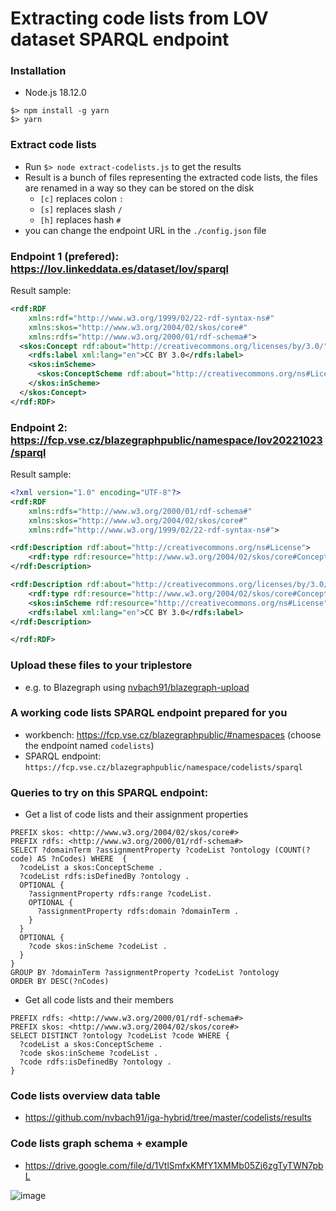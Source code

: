 # Extracting code lists from LOV dataset SPARQL endpoint

### Installation
- Node.js 18.12.0
```
$> npm install -g yarn
$> yarn
```

### Extract code lists
- Run `$> node extract-codelists.js` to get the results
- Result is a bunch of files representing the extracted code lists, the files are renamed in a way so they can be stored on the disk
  - `[c]` replaces colon `:`
  - `[s]` replaces slash `/`
  - `[h]` replaces hash `#`
- you can change the endpoint URL in the `./config.json` file

### Endpoint 1 (prefered): https://lov.linkeddata.es/dataset/lov/sparql
Result sample:
```xml
<rdf:RDF
    xmlns:rdf="http://www.w3.org/1999/02/22-rdf-syntax-ns#"
    xmlns:skos="http://www.w3.org/2004/02/skos/core#"
    xmlns:rdfs="http://www.w3.org/2000/01/rdf-schema#">
  <skos:Concept rdf:about="http://creativecommons.org/licenses/by/3.0/">
    <rdfs:label xml:lang="en">CC BY 3.0</rdfs:label>
    <skos:inScheme>
      <skos:ConceptScheme rdf:about="http://creativecommons.org/ns#License"/>
    </skos:inScheme>
  </skos:Concept>
</rdf:RDF>
```


### Endpoint 2: https://fcp.vse.cz/blazegraphpublic/namespace/lov20221023/sparql
Result sample:
```xml
<?xml version="1.0" encoding="UTF-8"?>
<rdf:RDF
	xmlns:rdfs="http://www.w3.org/2000/01/rdf-schema#"
	xmlns:skos="http://www.w3.org/2004/02/skos/core#"
	xmlns:rdf="http://www.w3.org/1999/02/22-rdf-syntax-ns#">

<rdf:Description rdf:about="http://creativecommons.org/ns#License">
	<rdf:type rdf:resource="http://www.w3.org/2004/02/skos/core#ConceptScheme"/>
</rdf:Description>

<rdf:Description rdf:about="http://creativecommons.org/licenses/by/3.0/">
	<rdf:type rdf:resource="http://www.w3.org/2004/02/skos/core#Concept"/>
	<skos:inScheme rdf:resource="http://creativecommons.org/ns#License"/>
	<rdfs:label xml:lang="en">CC BY 3.0</rdfs:label>
</rdf:Description>

</rdf:RDF>
```

### Upload these files to your triplestore
-  e.g. to Blazegraph using [nvbach91/blazegraph-upload](https://github.com/nvbach91/blazegraph-upload)

### A working code lists SPARQL endpoint prepared for you
- workbench: https://fcp.vse.cz/blazegraphpublic/#namespaces (choose the endpoint named `codelists`)
- SPARQL endpoint: `https://fcp.vse.cz/blazegraphpublic/namespace/codelists/sparql`

### Queries to try on this SPARQL endpoint:
- Get a list of code lists and their assignment properties
```sparql
PREFIX skos: <http://www.w3.org/2004/02/skos/core#>
PREFIX rdfs: <http://www.w3.org/2000/01/rdf-schema#>
SELECT ?domainTerm ?assignmentProperty ?codeList ?ontology (COUNT(?code) AS ?nCodes) WHERE  {
  ?codeList a skos:ConceptScheme .
  ?codeList rdfs:isDefinedBy ?ontology .
  OPTIONAL {
    ?assignmentProperty rdfs:range ?codeList.
    OPTIONAL {
      ?assignmentProperty rdfs:domain ?domainTerm .
    }
  }
  OPTIONAL {
    ?code skos:inScheme ?codeList .
  }
}
GROUP BY ?domainTerm ?assignmentProperty ?codeList ?ontology
ORDER BY DESC(?nCodes)
```
- Get all code lists and their members
```sparql
PREFIX rdfs: <http://www.w3.org/2000/01/rdf-schema#>
PREFIX skos: <http://www.w3.org/2004/02/skos/core#>
SELECT DISTINCT ?ontology ?codeList ?code WHERE {
  ?codeList a skos:ConceptScheme .
  ?code skos:inScheme ?codeList .
  ?code rdfs:isDefinedBy ?ontology .
}
```

### Code lists overview data table
- https://github.com/nvbach91/iga-hybrid/tree/master/codelists/results

### Code lists graph schema + example
- https://drive.google.com/file/d/1VtlSmfxKMfY1XMMb05Zj6zgTyTWN7pbL

![image](https://user-images.githubusercontent.com/20724910/198904949-01f0edea-6137-497a-8474-9d113d29a4e3.png)


